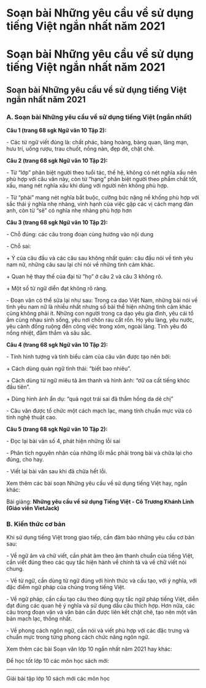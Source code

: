 # Soạn bài Những yêu cầu về sử dụng tiếng Việt ngắn nhất năm 2021

# Soạn bài Những yêu cầu về sử dụng tiếng Việt ngắn nhất năm 2021

## Soạn bài Những yêu cầu về sử dụng tiếng Việt ngắn nhất năm 2021

### **A. Soạn bài Những yêu cầu về sử dụng tiếng Việt (ngắn nhất)**

**Câu 1 (trang 68 sgk Ngữ văn 10 Tập 2):**

\- Các từ ngữ viết đúng là: chất phác, bàng hoàng, bàng quan, lãng mạn, hưu trí, uống rượu, trau chuốt, nồng nàn, đẹp đẽ, chặt chẽ. 

**Câu 2 (trang 68 sgk Ngữ văn 10 Tập 2):**

\- Từ “lớp” phân biệt người theo tuổi tác, thế hệ, không có nét nghĩa xấu nên phù hợp với câu văn này, còn từ “hạng” phân biệt người theo phẩm chất tốt, xấu, mang nét nghĩa xấu khi dùng với người nên không phù hợp. 

\- Từ “phải” mang nét nghĩa bắt buộc, cưỡng bức nặng nề khống phù hợp với sắc thái ý nghĩa nhẹ nhàng, vinh hạnh của việc gặp các vị cách mạng đàn anh, còn từ “sẽ” có nghĩa nhẹ nhàng phù hợp hơn 

**Câu 3 (trang 68 sgk Ngữ văn 10 Tập 2):**

\- Chỗ đúng: các câu trong đoạn cùng hướng vào nội dung 

\- Chỗ sai: 

\+ Ý của câu đầu và các câu sau không nhất quán: câu đầu nói về tình yêu nam nữ, những câu sau lại chỉ nói về những tình cảm khác. 

\+ Quan hệ thay thế của đại từ ”họ” ở câu 2 và câu 3 không rõ. 

\+ Một số từ ngữ diễn đạt không rõ ràng. 

\- Đoạn văn có thể sửa lại như sau: Trong ca dao Việt Nam, những bài nói về tình yêu nam nữ là nhiều nhất nhưng số bài thể hiện những tình cảm khác cũng không phải ít. Những con người trong ca dao yêu gia đình, yêu cái tổ ấm cùng nhau sinh sống, yêu nơi chôn rau cắt rốn. Họ yêu làng, yêu nước, yêu cảnh đồng ruộng đến công việc trong xóm, ngoài làng. Tình yêu đó nồng nhiệt, đằm thắm và sâu sắc. 

**Câu 4 (trang 68 sgk Ngữ văn 10 Tập 2):**

\- Tính hình tượng và tính biểu cảm của câu văn được tạo nên bởi: 

\+ Cách dùng quán ngữ tình thái: “biết bao nhiêu”. 

\+ Cách dùng từ ngữ miêu tả âm thanh và hình ảnh: “ơữ oa cất tiếng khóc đầu tiên”. 

\+ Dùng hình ảnh ẩn dụ: “quả ngọt trái sai đã thắm hồng da dẻ chị” 

\- Câu văn được tổ chức một cách mạch lạc, mang tính chuẩn mực vừa có tính nghệ thuật cao. 

**Câu 5 (trang 68 sgk Ngữ văn 10 Tập 2):**

\- Đọc lại bài vãn số 4, phát hiện những lỗi sai 

\- Phân tích nguyên nhân của những lỗi mắc phải trong bài và chữa lại cho đúng, cho hay. 

\- Viết lại bài văn sau khi đã chữa hết lỗi. 

Xem thêm các bài soạn Những yêu cầu về sử dụng tiếng Việt hay, ngắn khác:

Bài giảng: **Những yêu cầu về sử dụng Tiếng Việt - Cô Trương Khánh Linh (Giáo viên VietJack)**

### **B. Kiến thức cơ bản**

Khi sử dụng tiếng Việt trong giao tiếp, cần đảm bảo những yêu cầu cơ bản sau:

\- Về ngữ âm và chữ viết, cần phát âm theo âm thanh chuẩn của tiếng Việt, cần viết đúng theo các quy tắc hiện hành về chính tả và về chữ viết nói chung.

\- Về từ ngữ, cần dùng từ ngữ đúng với hình thức và cấu tạo, với ý nghĩa, với đặc điểm ngữ pháp của chúng trong tiếng Việt.

\- Về ngữ pháp, cần cấu tạo câu theo đúng quy tắc ngữ pháp tiếng Việt, diễn đạt đúng các quan hệ ý nghĩa và sử dụng dấu câu thích hợp. Hơn nữa, các câu trong đoạn văn và văn bản cần được liên kết chặt chẽ, tạo nên một văn bản mạch lạc, thống nhất.

\- Về phong cách ngôn ngữ, cần nói và viết phù hợp với các đặc trưng và chuẩn mực trong từng phong cách chức năng ngôn ngữ.

Xem thêm các bài Soạn văn lớp 10 ngắn nhất năm 2021 hay khác:

Để học tốt lớp 10 các môn học sách mới:

* * *

Giải bài tập lớp 10 sách mới các môn học
